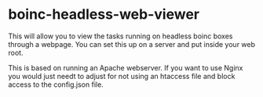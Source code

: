 # boinc-headless-web-viewer


This will allow you to view the tasks running on headless boinc boxes through a webpage. You can set this up on a server and put inside your web root.

This is based on running an Apache webserver. If you want to use Nginx you would just needt to adjust for not using an htaccess file and block access to the config.json file.